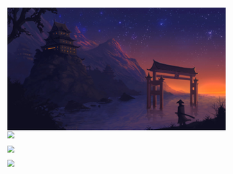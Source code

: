 ![bg](newBg.jpg)
![](https://github-profile-summary-cards.vercel.app/api/cards/profile-details?username=pavelglazunov&theme=moonlight)

![](https://github-profile-summary-cards.vercel.app/api/cards/most-commit-language?username=pavelglazunov&theme=moonlight)

[//]: # (![]&#40;https://github-profile-summary-cards.vercel.app/api/cards/repos-per-language?username=pavelglazunov&theme=moonlight&#41;)

![](https://github-profile-summary-cards.vercel.app/api/cards/stats?username=pavelglazunov&theme=moonlight)
